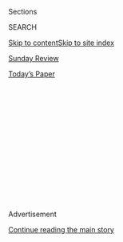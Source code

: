 <div id="app">

<div>

<div>

<div>

<div class="NYTAppHideMasthead css-1q2w90k e1suatyy0">

<div class="section css-ui9rw0 e1suatyy2">

<div class="css-eph4ug er09x8g0">

<div class="css-6n7j50">

</div>

<span class="css-1dv1kvn">Sections</span>

<div class="css-10488qs">

<span class="css-1dv1kvn">SEARCH</span>

</div>

[Skip to content](#site-content)[Skip to site index](#site-index)

</div>

<div id="masthead-section-label" class="css-1wr3we4 eaxe0e00">

[Sunday Review](https://www.nytimes.com/section/opinion/sunday)

</div>

<div class="css-10698na e1huz5gh0">

</div>

</div>

<div id="masthead-bar-one" class="section hasLinks css-15hmgas e1csuq9d3">

<div class="css-uqyvli e1csuq9d0">

</div>

<div class="css-1uqjmks e1csuq9d1">

</div>

<div class="css-9e9ivx">

[](https://myaccount.nytimes.com/auth/login?response_type=cookie&client_id=vi)

</div>

<div class="css-1bvtpon e1csuq9d2">

[Today’s Paper](https://www.nytimes.com/section/todayspaper)

</div>

</div>

</div>

</div>

<div data-aria-hidden="false">

<div id="site-content" role="main">

<div>

<div class="css-1aor85t" style="opacity:0.000000001;z-index:-1;visibility:hidden">

<div class="css-1hqnpie">

<div class="css-epjblv">

<span class="css-17xtcya">[Sunday
Review](/section/opinion/sunday)</span><span class="css-x15j1o">|</span><span class="css-fwqvlz">What
to Do When Covid Doesn’t Go Away</span>

</div>

<div class="css-k008qs">

<div class="css-1iwv8en">

<span class="css-18z7m18"></span>

<div>

</div>

</div>

<span class="css-1n6z4y">https://nyti.ms/3gBqbJs</span>

<div class="css-1705lsu">

<div class="css-4xjgmj">

<div class="css-4skfbu" role="toolbar" data-aria-label="Social Media Share buttons, Save button, and Comments Panel with current comment count" data-testid="share-tools">

  - 
  - 
  - 
  - 
    
    <div class="css-6n7j50">
    
    </div>

  - 
  - 

</div>

</div>

</div>

</div>

</div>

</div>

<div id="NYT_TOP_BANNER_REGION" class="css-13pd83m">

</div>

<div id="top-wrapper" class="css-1sy8kpn">

<div id="top-slug" class="css-l9onyx">

Advertisement

</div>

[Continue reading the main story](#after-top)

<div class="ad top-wrapper" style="text-align:center;height:100%;display:block;min-height:250px">

<div id="top" class="place-ad" data-position="top" data-size-key="top">

</div>

</div>

<div id="after-top">

</div>

</div>

<div>

<div class="css-v5btjw etb61u70">

<div class="css-v05ibm etb61u71">

[Opinion](/section/opinion)

</div>

</div>

<div id="sponsor-wrapper" class="css-1hyfx7x">

<div id="sponsor-slug" class="css-19vbshk">

Supported by

</div>

[Continue reading the main story](#after-sponsor)

<div id="sponsor" class="ad sponsor-wrapper" style="text-align:center;height:100%;display:block">

</div>

<div id="after-sponsor">

</div>

</div>

<div class="css-186x18t">

</div>

<div class="css-1vkm6nb ehdk2mb0">

# What to Do When Covid Doesn’t Go Away

</div>

Lessons for coronavirus long-haulers from my own experience with chronic
illness.

<div class="css-18e8msd">

<div class="css-vp77d3 epjyd6m0">

<div class="css-1p10dcb ey68jwv0" data-aria-hidden="true">

[![Ross
Douthat](https://static01.nyt.com/images/2018/04/03/opinion/ross-douthat/ross-douthat-thumbLarge.png
"Ross Douthat")](https://www.nytimes.com/by/ross-douthat)

</div>

<div class="css-1baulvz">

By [<span class="css-1baulvz last-byline" itemprop="name">Ross
Douthat</span>](https://www.nytimes.com/by/ross-douthat)

<div class="css-8atqhb">

Opinion Columnist

</div>

</div>

</div>

  - Aug. 8, 2020, <span class="css-epvm6">3:27 p.m. ET</span>

  - 
    
    <div class="css-4xjgmj">
    
    <div class="css-d8bdto" role="toolbar" data-aria-label="Social Media Share buttons, Save button, and Comments Panel with current comment count" data-testid="share-tools">
    
      - 
      - 
      - 
      - 
        
        <div class="css-6n7j50">
        
        </div>
    
      - 
      - 
    
    </div>
    
    </div>

</div>

<div class="css-79elbk" data-testid="photoviewer-wrapper">

<div class="css-z3e15g" data-testid="photoviewer-wrapper-hidden">

</div>

<div class="css-1a48zt4 ehw59r15" data-testid="photoviewer-children">

![<span class="css-16f3y1r e13ogyst0" data-aria-hidden="true">In
Baltimore, an in-home nurse attending to a patient recovering from
Covid-19 in
May.</span><span class="css-cnj6d5 e1z0qqy90" itemprop="copyrightHolder"><span class="css-1ly73wi e1tej78p0">Credit...</span><span><span>Arturo
Holmes/Getty
Images</span></span></span>](https://static01.nyt.com/images/2020/08/09/opinion/sunday/09Douthat/09Douthat-articleLarge.jpg?quality=75&auto=webp&disable=upscale)

</div>

</div>

</div>

<div class="section meteredContent css-1r7ky0e" name="articleBody" itemprop="articleBody">

<div class="css-1fanzo5 StoryBodyCompanionColumn">

<div class="css-53u6y8">

Among the many things that nobody knows about the disease that has
overturned our lives is how long its effects last. I don’t just mean the
possibility of coronavirus damage lurking invisibly in the heart or
lungs or brain. I mean the simpler question of what it takes, and how
long, for some uncertain percentage of the sick to actually feel better.

Two months ago Ed Yong of The Atlantic
[reported](https://www.theatlantic.com/health/archive/2020/06/covid-19-coronavirus-longterm-symptoms-months/612679/)
on Covid’s “long-haulers” — people who are sick for months rather than
the two or three weeks that’s supposed to be the norm. They don’t just
have persistent coughs: Instead their disease is a systemic experience,
with brain fog, internal organ pain, bowel problems, tremors, relapsing
fevers, more.

One of Yong’s subjects, a New Yorker named Hannah Davis, was on Day 71
when his story appeared. When she passed the four-month mark, in late
July, she
[tweeted](https://twitter.com/ahandvanish/status/1287525539859910657) a
list of symptoms that included everything from “phantom smells (like
someone BBQing bad meat)” to “sensitivity to noise and light” to
“extreme back/kidney/rib pain” to “a feeling like my body has
forgotten to breathe.”

That same week, the Centers for Disease Control and Prevention released
a
[survey](https://www.nbcnews.com/health/health-news/monumental-acknowledgment-cdc-reports-long-term-covid-19-patients-n1234814)
of Covid patients who were never sick enough to be hospitalized. One in
three reported still feeling sick three weeks into the disease.

</div>

</div>

<div class="css-1fanzo5 StoryBodyCompanionColumn">

<div class="css-53u6y8">

I was probably a long-hauler, under this definition. My whole family was
sick in March [with Covid-like
symptoms](https://www.nytimes.com/2020/03/24/opinion/coronavirus-testing.html),
and though the one test we obtained was negative, I’m pretty sure we had
the thing itself — and my own symptoms took months rather than weeks to
disappear.

But unlike many of the afflicted, I didn’t find the experience
particularly shocking, because I have a prior long-haul experience of my
own. In the spring of 2015, I was bitten by a deer tick, and the effects
of the subsequent illness — a combination of Lyme disease and a more
obscure tick-borne infection, Bartonella — have been with me ever since.

Lyme disease in its chronic form — or, per official medical parlance,
“post-treatment Lyme disease syndrome” — is a fiendishly complicated
and [controversial
subject](https://www.newyorker.com/magazine/2013/07/01/the-lyme-wars),
and what I learned from the experience would (and will, at some point)
fill a book.

But there are a few lessons that are worth passing along to anyone whose
encounter with the pandemic of 2020 has left them feeling permanently
transformed for the worse.

### **Impatience is your friend.**

With most illnesses, *get some rest and drink fluids and you’ll probably
feel better* is excellent advice, which is why doctors offer it so
consistently. But if you don’t feel better after a reasonable duration,
then you shouldn’t just try to endure stoically while hoping that maybe
you’re making microscopic progress. (I lost months to my own illness
taking that approach.) If you feel like you need something else to get
better, some outside intervention, something more than just your own
beleaguered body’s resources, be impatient — and find a way to go in
search of it.

</div>

</div>

<div class="css-1fanzo5 StoryBodyCompanionColumn">

<div class="css-53u6y8">

### **If your doctor struggles to help you, you’ll need to help yourself.**

Modern medicine works marvels, but it’s built to treat acute conditions
and well-known diseases. A completely novel virus that seems to hang
around for months is neither. Add in all the other burdens on the
medical system at the moment, and the understandable focus on the most
life-threatening Covid cases, and it may be extremely difficult to find
a doctor who can guide and support a labyrinthine recovery process. So
to some uncertain extent, you may need to become your own doctor — or if
you’re too sick for that, to find someone who can help you on your
journey, notwithstanding the absence of an M.D. beside their name.

### **Trust your own experience of your body.**

Yong’s Atlantic piece notes that many Covid long-haulers “have been
frustrated by their friends’ and families’ inability to process a
prolonged illness” and have dealt with skepticism from doctors as well.
In such circumstances, it’s natural to doubt yourself as well, and to
think *maybe it really is all in my head.*

In some cases, presumably, it is: Hypochondria certainly exists, and the
combination of high anxiety and pandemic headlines no doubt inspires
some phantom illnesses. But for a field officially grounded in hard
materialism, contemporary medicine is far too quick to retreat to a kind
of mysterianism, a hand-waving about mind-body connections, when it
comes to chronic illnesses that we can’t yet treat. If you don’t have a
history of imagined illness, if you were generally healthy up until a
few months ago, if your body felt normal and now it feels invaded, you
should have a reasonable level of trust that it isn’t just “in your
head” — that you’re dealing with a real infection or immune response,
not some miasma in your subconscious.

### **Experiment, experiment, experiment.**

There is no treatment yet for “long haul” Covid that meets the standard
of a randomized, double-blind, placebo-controlled trial, which means
that the F.D.A.-stamped medical consensus can’t be your only guide if
you’re trying to break a systemic, debilitating curse. The realm beyond
that consensus has, yes, plenty of quacks, perils and overpriced
placebos. But it also includes treatments that may help you — starting
with the most basic herbs and vitamins, and expanding into things that,
well, let’s just say I wouldn’t have *ever* imagined myself trying
before I become ill myself.

So please don’t drink bleach, or believe everything you read on
Goop.com. But if you find yourself decanting Chinese tinctures, or lying
on a chiropractor’s table with magnets placed strategically around your
body, or listening to an “[Anti-Coronavirus
Frequency](https://open.spotify.com/album/6ypeVM7NafQtp8IX3ZpctL)” on
Spotify, and you think, *how did I end up here?*, know that you aren’t
alone, and you aren’t being irrational. The irrational thing is to be
sick, to have no official treatment available, and to fear the outré or
strange more than you fear the permanence of your disease.

### **The internet is your friend.**

For experimental purposes, that is. My profession is obsessed,
understandably, with the dangers of online Covid misinformation. But the
internet also creates communities of shared medical experience, where
you can sift testimonies from fellow sufferers who have tried different
approaches, different doctors, different regimens. For now, that kind of
collective offers a crowdsourced empiricism, an imperfect but still
evidence-based guide to treatment possibilities. Use it carefully, but
use it.

### **Ask God to help you. And keep asking when He doesn’t seem to answer.**

I mean this very seriously.

### **You can get better.**

I said earlier that my own illness is still with me five years later.
But not in anything like the same way. I was wrecked, destroyed,
despairing. Now I’m better, substantially better — and I believe that
with enough time and experimentation, I will actually be well.

</div>

</div>

<div class="css-1fanzo5 StoryBodyCompanionColumn">

<div class="css-53u6y8">

That belief is essential. Hold on to it. In the long haul, it may see
you through.

</div>

</div>

<div>

</div>

<div>

</div>

<div class="css-1fanzo5 StoryBodyCompanionColumn">

<div class="css-53u6y8">

*The Times is committed to publishing* [*a diversity of
letters*](https://www.nytimes.com/2019/01/31/opinion/letters/letters-to-editor-new-york-times-women.html)
*to the editor. We’d like to hear what you think about this or any of
our articles. Here are some*
[*tips*](https://help.nytimes.com/hc/en-us/articles/115014925288-How-to-submit-a-letter-to-the-editor)*.
And here’s our email:*
[*letters@nytimes.com*](mailto:letters@nytimes.com)*.*

*Follow The New York Times Opinion section on*
[*Facebook*](https://www.facebook.com/nytopinion)*,* [*Twitter
(@NYTOpinion)*](http://twitter.com/NYTOpinion) *and*
[*Instagram*](https://www.instagram.com/nytopinion/)*, join the Facebook
political discussion group,* [*Voting While
Female*](https://www.facebook.com/groups/votingwhilefemale/)*.*

</div>

</div>

</div>

<div>

</div>

<div>

</div>

<div>

</div>

<div>

<div id="bottom-wrapper" class="css-1ede5it">

<div id="bottom-slug" class="css-l9onyx">

Advertisement

</div>

[Continue reading the main story](#after-bottom)

<div id="bottom" class="ad bottom-wrapper" style="text-align:center;height:100%;display:block;min-height:90px">

</div>

<div id="after-bottom">

</div>

</div>

</div>

</div>

</div>

## Site Index

<div>

</div>

## Site Information Navigation

  - [© <span>2020</span> <span>The New York Times
    Company</span>](https://help.nytimes.com/hc/en-us/articles/115014792127-Copyright-notice)

<!-- end list -->

  - [NYTCo](https://www.nytco.com/)
  - [Contact
    Us](https://help.nytimes.com/hc/en-us/articles/115015385887-Contact-Us)
  - [Work with us](https://www.nytco.com/careers/)
  - [Advertise](https://nytmediakit.com/)
  - [T Brand Studio](http://www.tbrandstudio.com/)
  - [Your Ad
    Choices](https://www.nytimes.com/privacy/cookie-policy#how-do-i-manage-trackers)
  - [Privacy](https://www.nytimes.com/privacy)
  - [Terms of
    Service](https://help.nytimes.com/hc/en-us/articles/115014893428-Terms-of-service)
  - [Terms of
    Sale](https://help.nytimes.com/hc/en-us/articles/115014893968-Terms-of-sale)
  - [Site Map](https://spiderbites.nytimes.com)
  - [Help](https://help.nytimes.com/hc/en-us)
  - [Subscriptions](https://www.nytimes.com/subscription?campaignId=37WXW)

</div>

</div>

</div>

</div>
